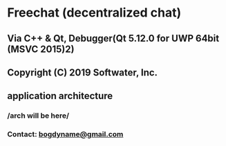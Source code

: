 # **Freechat (decentralized chat)**
## **Via C++ & Qt, Debugger(Qt 5.12.0 for UWP 64bit (MSVC 2015)2)**
## **Copyright (C) 2019 Softwater, Inc.**
## **application architecture**
### /arch will be here/
### **Contact: bogdyname@gmail.com**

